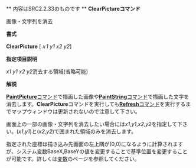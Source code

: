 ** 内容はSRC2.2.33のものです **
**ClearPictureコマンド**

画像・文字列を消去

**書式**

**ClearPicture**  [*ｘ1 y1 x2 y2*]

**指定項目説明**

*x1 y1 x2 y2*消去する領域(省略可能)

**解説**

[**PaintPicture**コマンド](PaintPictureコマンド.md)で描画した画像や[**PaintString**コマンド](PaintStringコマンド.md)で描画した文字を消去します。**ClearPicture**コマンドを実行しても[**Refresh**コマンド](Refreshコマンド.md)を実行するまでマップウィンドウは更新されないので注意して下さい。

画面上の一部の画像・文字列を消去したい場合には*x1*,*y1*,*x2*,*y2*を指定して下さい。(*x1*,*y1*)と(*x2*,*y2*)で囲まれた領域のみを消去します。

指定された座標は描き込み先画面の左上隅が(0,0)になるように計算されますが、システム変数BaseX,BaseYの値を変更することで基準位置を変更することが可能です。詳しくは[変数](変数.md)のページを参照してください。
